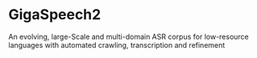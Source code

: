 # GigaSpeech2
An evolving, large-Scale and multi-domain ASR corpus for low-resource languages with automated crawling, transcription and refinement

